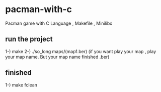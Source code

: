 # pacman-with-c
Pacman game with C Language , Makefile , Minilibx

## run the project
1-) make
2-) ./so_long maps/(map1.ber) (if you want play your map , play your map name. But your map name finished .ber)

## finished
1-) make fclean
